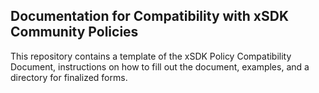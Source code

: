 ## Documentation for Compatibility with xSDK Community Policies

This repository contains a template of the xSDK Policy Compatibility Document, instructions on how to
fill out the document, examples, and a directory for finalized forms.

